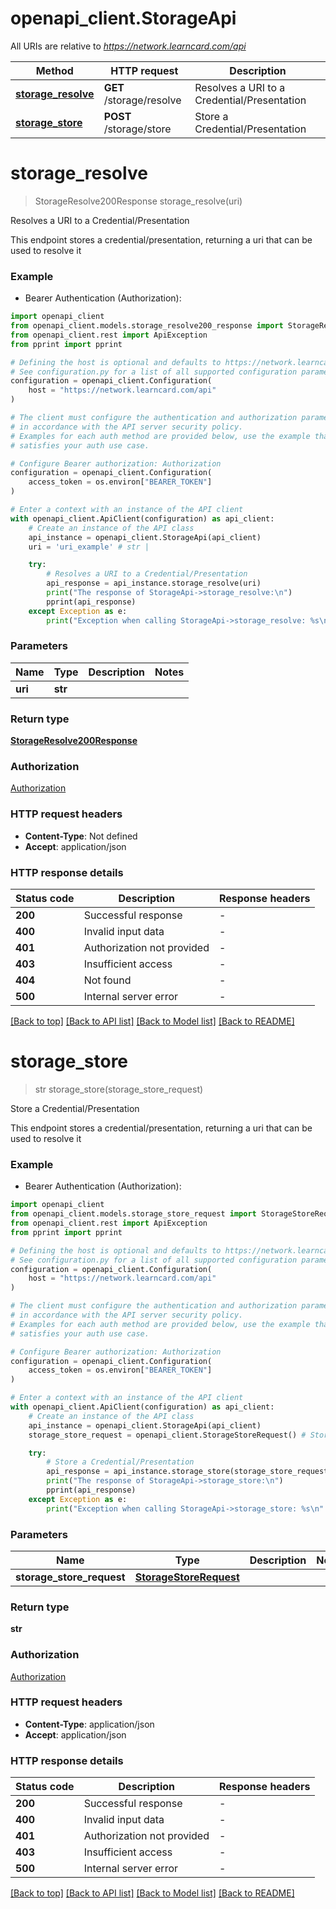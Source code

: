 # openapi_client.StorageApi

All URIs are relative to *https://network.learncard.com/api*

Method | HTTP request | Description
------------- | ------------- | -------------
[**storage_resolve**](StorageApi.md#storage_resolve) | **GET** /storage/resolve | Resolves a URI to a Credential/Presentation
[**storage_store**](StorageApi.md#storage_store) | **POST** /storage/store | Store a Credential/Presentation


# **storage_resolve**
> StorageResolve200Response storage_resolve(uri)

Resolves a URI to a Credential/Presentation

This endpoint stores a credential/presentation, returning a uri that can be used to resolve it

### Example

* Bearer Authentication (Authorization):

```python
import openapi_client
from openapi_client.models.storage_resolve200_response import StorageResolve200Response
from openapi_client.rest import ApiException
from pprint import pprint

# Defining the host is optional and defaults to https://network.learncard.com/api
# See configuration.py for a list of all supported configuration parameters.
configuration = openapi_client.Configuration(
    host = "https://network.learncard.com/api"
)

# The client must configure the authentication and authorization parameters
# in accordance with the API server security policy.
# Examples for each auth method are provided below, use the example that
# satisfies your auth use case.

# Configure Bearer authorization: Authorization
configuration = openapi_client.Configuration(
    access_token = os.environ["BEARER_TOKEN"]
)

# Enter a context with an instance of the API client
with openapi_client.ApiClient(configuration) as api_client:
    # Create an instance of the API class
    api_instance = openapi_client.StorageApi(api_client)
    uri = 'uri_example' # str | 

    try:
        # Resolves a URI to a Credential/Presentation
        api_response = api_instance.storage_resolve(uri)
        print("The response of StorageApi->storage_resolve:\n")
        pprint(api_response)
    except Exception as e:
        print("Exception when calling StorageApi->storage_resolve: %s\n" % e)
```



### Parameters


Name | Type | Description  | Notes
------------- | ------------- | ------------- | -------------
 **uri** | **str**|  | 

### Return type

[**StorageResolve200Response**](StorageResolve200Response.md)

### Authorization

[Authorization](../README.md#Authorization)

### HTTP request headers

 - **Content-Type**: Not defined
 - **Accept**: application/json

### HTTP response details

| Status code | Description | Response headers |
|-------------|-------------|------------------|
**200** | Successful response |  -  |
**400** | Invalid input data |  -  |
**401** | Authorization not provided |  -  |
**403** | Insufficient access |  -  |
**404** | Not found |  -  |
**500** | Internal server error |  -  |

[[Back to top]](#) [[Back to API list]](../README.md#documentation-for-api-endpoints) [[Back to Model list]](../README.md#documentation-for-models) [[Back to README]](../README.md)

# **storage_store**
> str storage_store(storage_store_request)

Store a Credential/Presentation

This endpoint stores a credential/presentation, returning a uri that can be used to resolve it

### Example

* Bearer Authentication (Authorization):

```python
import openapi_client
from openapi_client.models.storage_store_request import StorageStoreRequest
from openapi_client.rest import ApiException
from pprint import pprint

# Defining the host is optional and defaults to https://network.learncard.com/api
# See configuration.py for a list of all supported configuration parameters.
configuration = openapi_client.Configuration(
    host = "https://network.learncard.com/api"
)

# The client must configure the authentication and authorization parameters
# in accordance with the API server security policy.
# Examples for each auth method are provided below, use the example that
# satisfies your auth use case.

# Configure Bearer authorization: Authorization
configuration = openapi_client.Configuration(
    access_token = os.environ["BEARER_TOKEN"]
)

# Enter a context with an instance of the API client
with openapi_client.ApiClient(configuration) as api_client:
    # Create an instance of the API class
    api_instance = openapi_client.StorageApi(api_client)
    storage_store_request = openapi_client.StorageStoreRequest() # StorageStoreRequest | 

    try:
        # Store a Credential/Presentation
        api_response = api_instance.storage_store(storage_store_request)
        print("The response of StorageApi->storage_store:\n")
        pprint(api_response)
    except Exception as e:
        print("Exception when calling StorageApi->storage_store: %s\n" % e)
```



### Parameters


Name | Type | Description  | Notes
------------- | ------------- | ------------- | -------------
 **storage_store_request** | [**StorageStoreRequest**](StorageStoreRequest.md)|  | 

### Return type

**str**

### Authorization

[Authorization](../README.md#Authorization)

### HTTP request headers

 - **Content-Type**: application/json
 - **Accept**: application/json

### HTTP response details

| Status code | Description | Response headers |
|-------------|-------------|------------------|
**200** | Successful response |  -  |
**400** | Invalid input data |  -  |
**401** | Authorization not provided |  -  |
**403** | Insufficient access |  -  |
**500** | Internal server error |  -  |

[[Back to top]](#) [[Back to API list]](../README.md#documentation-for-api-endpoints) [[Back to Model list]](../README.md#documentation-for-models) [[Back to README]](../README.md)

